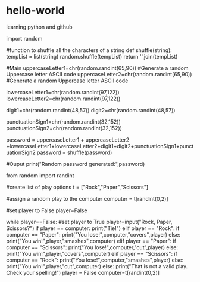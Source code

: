 # hello-world
learning python and github

import random

#function to shuffle all the characters of a string
def shuffle(string):
  tempList = list(string)
  random.shuffle(tempList)
  return ''.join(tempList)
 
#Main 
uppercaseLetter1=chr(random.randint(65,90)) #Generate a random Uppercase letter  ASCII code
uppercaseLetter2=chr(random.randint(65,90)) #Generate a random Uppercase letter  ASCII code


lowercaseLetter1=chr(random.randint(97,122))
lowercaseLetter2=chr(random.randint(97,122))

digit1=chr(random.randint(48,57))
digit2=chr(random.randint(48,57))

punctuationSign1=chr(random.randint(32,152))
punctuationSign2=chr(random.randint(32,152))


password = uppercaseLetter1 + uppercaseLetter2 +lowercaseLetter1+lowercaseLetter2+digit1+digit2+punctuationSign1+punctuationSign2
password = shuffle(password)

#Ouput
print("Random password generated:",password)










from random import randint

#create list of play options
t = ["Rock","Paper","Scissors"]

#assign a random play to the computer
computer = t[randint(0,2)]

#set player to False
player=False

while player==False:
#set player to True
    player=input("Rock, Paper, Scissors?")
    if player == computer:
        print("Tie!")
    elif player == "Rock":
        if computer == "Paper":
            print("You lose!",computer,"covers",player)
        else:
            print("You win!",player,"smashes",computer)
    elif player == "Paper":
        if computer == "Scissors":
            print("You lose!",computer,"cut",player)
        else:
            print("You win!",player,"covers",computer)
    elif player == "Scissors":
        if computer == "Rock":
            print("You lose!",computer,"smashes",player)
        else:
            print("You win!",player,"cut",computer)
    else:
        print("That is not a valid play. Check your spelling!") 
    player = False
    computer=t[randint(0,2)]

